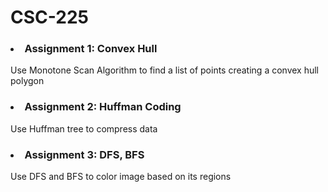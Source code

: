 # CSC-225
### <li>Assignment 1: Convex Hull
Use Monotone Scan Algorithm to find a list of points creating a convex hull polygon
### <li>Assignment 2: Huffman Coding
Use Huffman tree to compress data
### <li>Assignment 3: DFS, BFS
Use DFS and BFS to color image based on its regions
